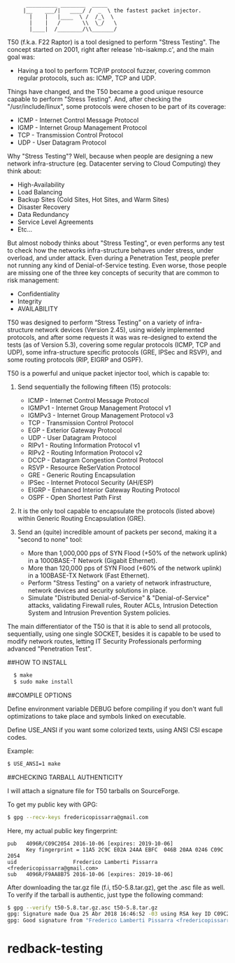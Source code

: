 ```
      __________ ________  _____
     |__    ___/|   ____/ /  _  \ the fastest packet injector.
       |    |   |____  \ /  /_\  \
       |    |   /       \\  \_/   \
       |____|  /________/\\_______/
```

T50 (f.k.a. F22 Raptor) is a tool designed to perform "Stress Testing". The concept started on 2001, right after release 'nb-isakmp.c', and the main goal was:

* Having a tool to perform TCP/IP protocol fuzzer,  covering common regular protocols, such as: ICMP, TCP and UDP.

Things have changed, and the T50 became a good unique resource capable to perform "Stress Testing". And, after checking the "/usr/include/linux", some protocols were chosen to be part of its coverage: 

* ICMP   - Internet Control Message Protocol
* IGMP   - Internet Group Management Protocol
* TCP    - Transmission Control Protocol
* UDP    - User Datagram Protocol

Why "Stress Testing"? Well, because when people are designing a new network infra-structure (eg. Datacenter serving to Cloud Computing) they think about:

* High-Availability
* Load Balancing
* Backup Sites (Cold Sites, Hot Sites, and Warm Sites)
* Disaster Recovery
* Data Redundancy
* Service Level Agreements
* Etc...

But almost nobody thinks about "Stress Testing", or even performs any test to check how the networks infra-structure behaves under stress, under overload, and under attack. Even during a Penetration Test, people prefer not running any kind of Denial-of-Service testing. Even worse, those people are missing one of the three key concepts of security that are common to risk management:

* Confidentiality
* Integrity
* AVAILABILITY

T50 was designed to perform “Stress Testing” on a variety of infra-structure network devices (Version 2.45), using widely implemented protocols, and after some requests it was was re-designed to extend the tests (as of Version 5.3), covering some regular protocols (ICMP, TCP and UDP), some infra-structure specific protocols (GRE, IPSec and RSVP), and some routing protocols (RIP, EIGRP and OSPF).

T50 is a powerful and unique packet injector tool, which is capable to:

1. Send sequentially the following fifteen (15) protocols:
	* ICMP   - Internet Control Message Protocol
	* IGMPv1 - Internet Group Management Protocol v1
	* IGMPv3 - Internet Group Management Protocol v3
	* TCP    - Transmission Control Protocol
	* EGP    - Exterior Gateway Protocol
	* UDP    - User Datagram Protocol
	* RIPv1  - Routing Information Protocol v1
	* RIPv2  - Routing Information Protocol v2
	* DCCP   - Datagram Congestion Control Protocol
	* RSVP   - Resource ReSerVation Protocol
	* GRE    - Generic Routing Encapsulation
	* IPSec  - Internet Protocol Security (AH/ESP)
	* EIGRP  - Enhanced Interior Gateway Routing Protocol
	* OSPF   - Open Shortest Path First

2. It is the only tool capable to encapsulate the protocols  (listed above) within Generic Routing Encapsulation (GRE).

3. Send an (quite) incredible amount of packets per second, making it a "second to none" tool:
	* More than 1,000,000 pps of SYN Flood  (+50% of the network uplink) in a 1000BASE-T Network (Gigabit Ethernet).
	* More than 120,000 pps of SYN Flood  (+60% of the network uplink) in a 100BASE-TX Network (Fast Ethernet).
	* Perform "Stress Testing" on a variety of network infrastructure, network devices and security solutions in place.
	* Simulate "Distributed Denial-of-Service" & "Denial-of-Service" attacks, validating Firewall rules, Router ACLs, Intrusion Detection System and Intrusion Prevention System policies.

The main differentiator of the T50 is that it is able to send all protocols, sequentially, using one single SOCKET, besides it is capable to be used to modify network routes, letting IT Security Professionals performing advanced "Penetration Test".

##HOW TO INSTALL

```bash
  $ make
  $ sudo make install
```

##COMPILE OPTIONS

Define environment variable DEBUG before compiling if you don't want full optimizations to take place and symbols linked on executable.

Define USE_ANSI if you want some colorized texts, using ANSI CSI escape codes.

Example:

```bash
$ USE_ANSI=1 make
```

##CHECKING TARBALL AUTHENTICITY

I will attach a signature file for T50 tarballs on SourceForge.

To get my public key with GPG:

```bash
$ gpg --recv-keys fredericopissarra@gmail.com
```

Here, my actual public key fingerprint:

```
pub   4096R/C09C2054 2016-10-06 [expires: 2019-10-06]
      Key fingerprint = 11A5 2C9C E02A 24AA EBFC  046B 20AA 0246 C09C 2054
uid                  Frederico Lamberti Pissarra <fredericopissarra@gmail.com>
sub   4096R/F9AA8B75 2016-10-06 [expires: 2019-10-06]
```

After downloading the tar.gz file (f.i, t50-5.8.tar.gz), get the .asc file as well. To verify if the tarball is authentic, just type the following command:

```bash
$ gpg --verify t50-5.8.tar.gz.asc t50-5.8.tar.gz
gpg: Signature made Qua 25 Abr 2018 16:46:52 -03 using RSA key ID C09C2054
gpg: Good signature from "Frederico Lamberti Pissarra <fredericopissarra@gmail.com>"
```
# redback-testing
